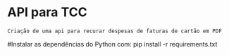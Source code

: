 # API para TCC
	Criação de uma api para recurar despesas de faturas de cartão em PDF 

#Instalar as dependências do Python com:
	pip install -r requirements.txt
